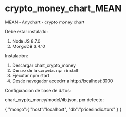 # crypto_money_chart_MEAN
MEAN - Anychart - crypto money chart

Debe estar instalado:

1. Node JS 8.7.0
2. MongoDB 3.4.10

Instalación:

1. Descargar chart_crypto_money
2. Dentro de la carpeta: npm install
3. Ejecutar npm start
4. Desde navegador acceder a http://localhost:3000

Configuracion de base de datos:

chart_crypto_money/model/db.json, por defecto:

{
	"mongo":{
		"host":"localhost",
		"db":"pricesindicators"
	}
}
